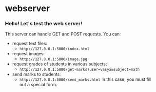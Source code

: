 # webserver
### Hello! Let's test the web server!
This server can handle GET and POST requests.
You can:
* request text files:
    - ```http://127.0.0.1:5000/index.html```
* request images:
    - ```http://127.0.0.1:5000/image.jpg```
* request grades of students in various subjects;
    - ```http://127.0.0.1:5000/get-marks?user=vasya&subject=math```
* send marks to students:
    - ```http://127.0.0.1:5000/send_marks.html```
In this case, you must fill out a special form.
